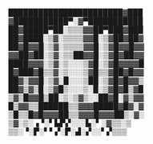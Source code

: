 ███████████████████████▓███\
▓███████████▀░▓▀███████████\
██▓█████▀██░▒▒▒▓▓██▀███▓███\
██▓████░▒▓░▒▒▒▒▓▓█░▒▓██▓██▓\
██▓█▓▓█░▒▓░▒▒▒▒▓▓█░▒▓█▓▓█▓▓\
▓▓██▓██░▒▓░▒▒██▓▓█░▒▓█▓██▓▓\
████▓▓▓░▒▓░▒░░░▒▓█░▒▓█▓▓▓▓█\
█▓███▓█▒▒▓░▒░░░▒▓█▒▒▓██▓█▓▓\
██▓▒▓▓█░▒▓░█░░░▒██░▒▓█▓█▓▓▒\
██▓▒▓▒█░▒▓█▒░░░▒░█░▒▓█▓█▒▓█\
▒▓▒█▓▓█▒██░▒░▒▓▒░░██▓█░▓▒▓▓\
█▒▓▓▒▒██████▒▒▓▓▓█████▓█▓░▓\
▒█▒▒█▓█▓▓▓██▒▒▓▓▓█▓▓▓██▒░▓░\
▒▓░▒░▗▝░▘▙▛▞░░░▙░▘░▓▒▒░▒\
▒▒░▝░▛░▘▘▞░▛░▟░▞░░▘▞▒▒▒
